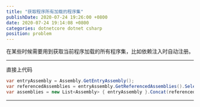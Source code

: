 ```yaml
---
title: "获取程序所有加载的程序集"
publishDate: 2020-07-24 19:26:00 +0800
date: 2020-07-24 19:14:08 +0800
categories: dotnetcore dotnet csharp
position: problem
---
```


在某些时候需要用到获取当前程序加载的所有程序集，比如依赖注入时自动注册。

---

<div id="toc"></div>

直接上代码

```c#
var entryAssembly = Assembly.GetEntryAssembly();
var referencedAssemblies = entryAssembly.GetReferencedAssemblies().Select(Assembly.Load);
var assemblies = new List<Assembly> { entryAssembly }.Concat(referencedAssemblies);
```

---
